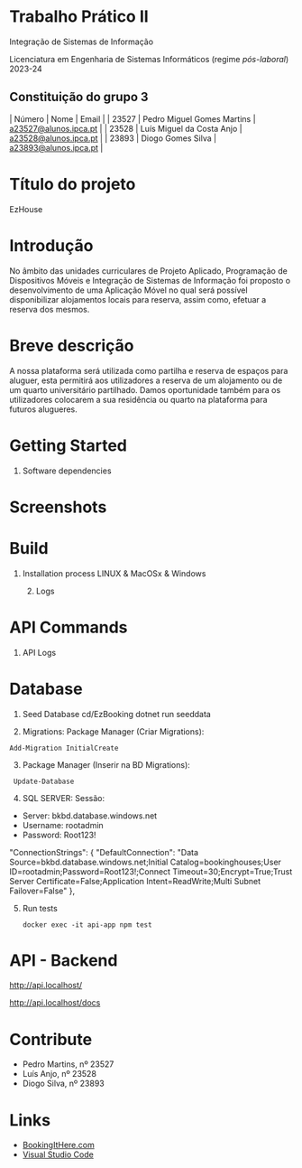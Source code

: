 # Trabalho Prático II
Integração de Sistemas de Informação 

Licenciatura em Engenharia de Sistemas Informáticos (regime *pós-laboral*) 2023-24

## Constituição do grupo 3
| Número  | Nome                       | Email                  |
| 23527   | Pedro Miguel Gomes Martins | a23527@alunos.ipca.pt  |
| 23528   | Luís Miguel da Costa Anjo  | a23528@alunos.ipca.pt  |
| 23893   | Diogo Gomes Silva          | a23893@alunos.ipca.pt  |

# Título do projeto
EzHouse

# Introdução
No âmbito das unidades curriculares de Projeto Aplicado, Programação de Dispositivos Móveis e Integração de Sistemas de Informação foi proposto o desenvolvimento de uma Aplicação Móvel no qual será possível disponibilizar alojamentos locais para reserva, assim como, efetuar a reserva dos mesmos.

# Breve descrição
A nossa plataforma será utilizada como partilha e reserva de espaços para aluguer, esta permitirá aos utilizadores a reserva de um alojamento ou de um quarto universitário partilhado.
Damos oportunidade também para os utilizadores colocarem a sua residência ou quarto na plataforma para futuros alugueres.





# Getting Started
1. Software dependencies

# Screenshots



# Build

1. Installation process LINUX & MacOSx & Windows
  
   
   2. Logs



# API Commands
1. API Logs
  

# Database

1. Seed Database
cd/EzBooking
dotnet run seeddata

2. Migrations:
Package Manager (Criar Migrations): 
```shell
Add-Migration InitialCreate
```
3. Package Manager (Inserir na BD Migrations):
```shell
 Update-Database
```

4. SQL SERVER:
Sessão:
 - Server: bkbd.database.windows.net
 - Username: rootadmin
 - Password: Root123!

  "ConnectionStrings": {
    "DefaultConnection": "Data Source=bkbd.database.windows.net;Initial Catalog=bookinghouses;User ID=rootadmin;Password=Root123!;Connect Timeout=30;Encrypt=True;Trust Server Certificate=False;Application Intent=ReadWrite;Multi Subnet Failover=False"
  },


5. Run tests
   ```shell
   docker exec -it api-app npm test
   ```

# API - Backend

   http://api.localhost/

   http://api.localhost/docs


# Contribute

- Pedro Martins, nº 23527
- Luís Anjo, nº 23528
- Diogo Silva, nº 23893

# Links

- [BookingItHere.com](https://BookingItHere.com)
- [Visual Studio Code](https://github.com/Microsoft/vscode)
